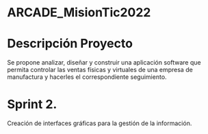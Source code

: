 # ARCADE_MisionTic2022
# Descripción Proyecto
Se propone analizar, diseñar y construir una aplicación software que permita controlar las ventas físicas y virtuales de una empresa de manufactura y hacerles el correspondiente seguimiento.
# Sprint 2. 
Creación de interfaces gráficas para la gestión de la información.
